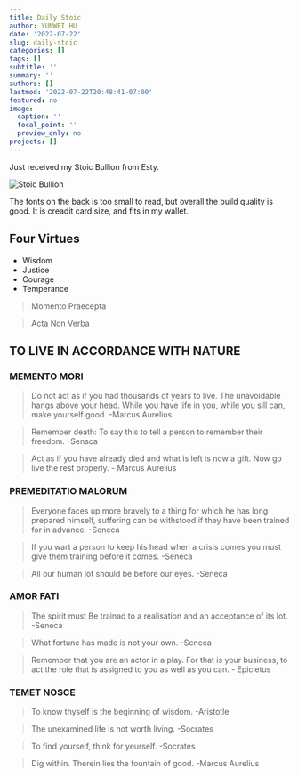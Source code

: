 ```yaml
---
title: Daily Stoic
author: YUNWEI HU
date: '2022-07-22'
slug: daily-stoic
categories: []
tags: []
subtitle: ''
summary: ''
authors: []
lastmod: '2022-07-22T20:48:41-07:00'
featured: no
image:
  caption: ''
  focal_point: ''
  preview_only: no
projects: []
---
```


Just received my Stoic Bullion from Esty. 

![Stoic Bullion](https://i.etsystatic.com/21074444/r/il/5b8350/3431180193/il_1588xN.3431180193_mo4t.jpg)

The fonts on the back is too small to read, but overall the build quality is good. It is creadit card size, and fits in my wallet. 

## Four Virtues

- Wisdom
- Justice
- Courage
- Temperance

> Momento Praecepta

> Acta Non Verba

## TO LIVE IN ACCORDANCE WITH NATURE 

### MEMENTO MORI

> Do not act as if you had thousands of years to live. The unavoidable hangs above your head. While you have life in you, while you sill can, make yourself good.  -Marcus Aurelius

> Remember death: To say this to tell a person to remember their freedom. -Sensca


> Act as if you have already died and what is left is now a gift. Now go live the rest properly.  - Marcus Aurelius

### PREMEDITATIO MALORUM

> Everyone faces up more bravely to a thing for which he has long prepared himself, suffering can be withstood if they have been trained for in advance.  -Seneca

> If you wart a person to keep his head when a crisis comes you must give them training before it comes.  -Seneca

> All our human lot should be before our eyes.  -Seneca

### AMOR FATI

> The spirit must Be trainad to a realisation and an acceptance of its lot.  -Seneca

> What fortune has made is not your own.  -Seneca

> Remember that you are an actor in a play. For that is your business, to act the role that is assigned to you as well as you can.  - Epicletus

### TEMET NOSCE

> To know thyself is the beginning of wisdom.  -Aristotle

> The unexamined life is not worth living.  -Socrates

> To find yourself, think for yeurself.  -Socrates

> Dig within. Therein lies the fountain of good.  -Marcus Aurelius
